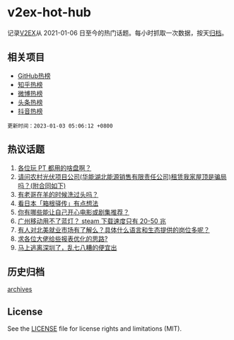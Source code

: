 # v2ex-hot-hub

 记录[V2EX](https://www.v2ex.com/)从 2021-01-06 日至今的热门话题。每小时抓取一次数据，按天[归档](archives)。
 
 ## 相关项目

- [GitHub热榜](https://github.com/lonnyzhang423/github-hot-hub)
- [知乎热榜](https://github.com/lonnyzhang423/zhihu-hot-hub)
- [微博热榜](https://github.com/lonnyzhang423/weibo-hot-hub)
- [头条热榜](https://github.com/lonnyzhang423/toutiao-hot-hub)
- [抖音热榜](https://github.com/lonnyzhang423/douyin-hot-hub)


 `更新时间：2023-01-03 05:06:12 +0800`

## 热议话题

1. [各位玩 PT 都用的啥盘啊？](https://www.v2ex.com/t/906013)
1. [请问农村光伏项目公司(华能湖北能源销售有限责任公司)租赁我家屋顶是骗局吗？(附合同如下)](https://www.v2ex.com/t/906030)
1. [有老哥在羊的时候洗过头吗？](https://www.v2ex.com/t/906083)
1. [看日本「箱根驿传」有点想法](https://www.v2ex.com/t/906024)
1. [你有哪些能让自己开心电影或剧集推荐？](https://www.v2ex.com/t/906068)
1. [广州移动用不了蓝灯？ steam 下载速度只有 20-50 兆](https://www.v2ex.com/t/906053)
1. [有人对北美就业市场有了解么？具体什么语言和生态提供的岗位多呢？](https://www.v2ex.com/t/906022)
1. [求各位大佬给些报表优化的思路?](https://www.v2ex.com/t/906010)
1. [马上逃离深圳了，乱七八糟的便宜出](https://www.v2ex.com/t/906007)

## 历史归档

[archives](archives)

## License

See the [LICENSE](LICENSE) file for license rights and limitations (MIT).
